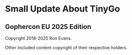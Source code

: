 # Small Update About TinyGo

## Gophercon EU 2025 Edition

Copyright 2018-2025 Ron Evans.

Other included content copyright of their respective holders.

